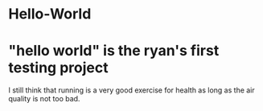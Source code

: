 # Hello-World
# "hello world" is the ryan's first testing project 

I still think that running is a very good exercise for health
as long as the air quality is not too bad.
